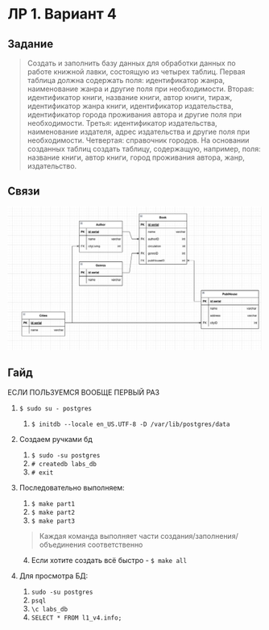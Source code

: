 # ЛР 1. Вариант 4


## Задание

> Создать и заполнить базу данных для обработки данных по работе книжной лавки,
> состоящую из четырех таблиц. Первая таблица должна содержать поля:
> идентификатор жанра, наименование жанра и другие поля при необходимости.
> Вторая: идентификатор книги, название книги, автор книги, тираж,
> идентификатор жанра книги, идентификатор издательства, идентификатор города
> проживания автора и другие поля при необходимости. Третья: идентификатор
> издательства, наименование издателя, адрес издательства и другие поля при
> необходимости. Четвертая: справочник городов. На основании созданных таблиц
> создать таблицу, содержащую, например, поля: название книги, автор книги,
> город проживания автора, жанр, издательство.

## Связи

![Connections](pic1.png)

## Гайд

ЕСЛИ ПОЛЬЗУЕМСЯ ВООБЩЕ ПЕРВЫЙ РАЗ
1. ``` $ sudo su - postgres ```  
    1. ``` $ initdb --locale en_US.UTF-8 -D /var/lib/postgres/data ```  

1. Создаем ручками бд
    1. ``` $ sudo -su postgres ```
    2. ``` # createdb labs_db ```
    3. ``` # exit ```
2. Последовательно выполняем:  
    1. ``` $ make part1 ```
    2. ``` $ make part2 ```
    3. ``` $ make part3 ```
    > Каждая команда выполняет части создания/заполнения/объединения соответственно
    4. Если хотите создать всё быстро - ``` $ make all ```
3. Для просмотра БД:
    1. ``` sudo -su postgres ```
    2. ``` psql ```
    3. ``` \c labs_db ```
    4. ``` SELECT * FROM l1_v4.info; ```
    